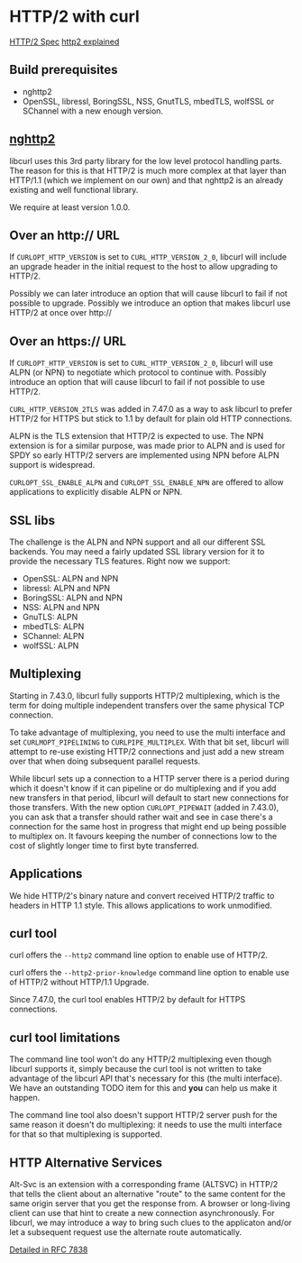 HTTP/2 with curl
================

[HTTP/2 Spec](https://www.rfc-editor.org/rfc/rfc7540.txt)
[http2 explained](https://daniel.haxx.se/http2/)

Build prerequisites
-------------------
  - nghttp2
  - OpenSSL, libressl, BoringSSL, NSS, GnutTLS, mbedTLS, wolfSSL or SChannel
    with a new enough version.

[nghttp2](https://nghttp2.org/)
-------------------------------

libcurl uses this 3rd party library for the low level protocol handling
parts. The reason for this is that HTTP/2 is much more complex at that layer
than HTTP/1.1 (which we implement on our own) and that nghttp2 is an already
existing and well functional library.

We require at least version 1.0.0.

Over an http:// URL
-------------------

If `CURLOPT_HTTP_VERSION` is set to `CURL_HTTP_VERSION_2_0`, libcurl will
include an upgrade header in the initial request to the host to allow
upgrading to HTTP/2.

Possibly we can later introduce an option that will cause libcurl to fail if
not possible to upgrade. Possibly we introduce an option that makes libcurl
use HTTP/2 at once over http://

Over an https:// URL
--------------------

If `CURLOPT_HTTP_VERSION` is set to `CURL_HTTP_VERSION_2_0`, libcurl will use
ALPN (or NPN) to negotiate which protocol to continue with. Possibly introduce
an option that will cause libcurl to fail if not possible to use HTTP/2.

`CURL_HTTP_VERSION_2TLS` was added in 7.47.0 as a way to ask libcurl to prefer
HTTP/2 for HTTPS but stick to 1.1 by default for plain old HTTP connections.

ALPN is the TLS extension that HTTP/2 is expected to use. The NPN extension is
for a similar purpose, was made prior to ALPN and is used for SPDY so early
HTTP/2 servers are implemented using NPN before ALPN support is widespread.

`CURLOPT_SSL_ENABLE_ALPN` and `CURLOPT_SSL_ENABLE_NPN` are offered to allow
applications to explicitly disable ALPN or NPN.

SSL libs
--------

The challenge is the ALPN and NPN support and all our different SSL
backends. You may need a fairly updated SSL library version for it to provide
the necessary TLS features. Right now we support:

  - OpenSSL:   ALPN and NPN
  - libressl:  ALPN and NPN
  - BoringSSL: ALPN and NPN
  - NSS:       ALPN and NPN
  - GnuTLS:    ALPN
  - mbedTLS:   ALPN
  - SChannel:  ALPN
  - wolfSSL:   ALPN

Multiplexing
------------

Starting in 7.43.0, libcurl fully supports HTTP/2 multiplexing, which is the
term for doing multiple independent transfers over the same physical TCP
connection.

To take advantage of multiplexing, you need to use the multi interface and set
`CURLMOPT_PIPELINING` to `CURLPIPE_MULTIPLEX`. With that bit set, libcurl will
attempt to re-use existing HTTP/2 connections and just add a new stream over
that when doing subsequent parallel requests.

While libcurl sets up a connection to a HTTP server there is a period during
which it doesn't know if it can pipeline or do multiplexing and if you add new
transfers in that period, libcurl will default to start new connections for
those transfers. With the new option `CURLOPT_PIPEWAIT` (added in 7.43.0), you
can ask that a transfer should rather wait and see in case there's a
connection for the same host in progress that might end up being possible to
multiplex on. It favours keeping the number of connections low to the cost of
slightly longer time to first byte transferred.

Applications
------------

We hide HTTP/2's binary nature and convert received HTTP/2 traffic to headers
in HTTP 1.1 style. This allows applications to work unmodified.

curl tool
---------

curl offers the `--http2` command line option to enable use of HTTP/2.

curl offers the `--http2-prior-knowledge` command line option to enable use of
HTTP/2 without HTTP/1.1 Upgrade.

Since 7.47.0, the curl tool enables HTTP/2 by default for HTTPS connections.

curl tool limitations
---------------------

The command line tool won't do any HTTP/2 multiplexing even though libcurl
supports it, simply because the curl tool is not written to take advantage of
the libcurl API that's necessary for this (the multi interface). We have an
outstanding TODO item for this and **you** can help us make it happen.

The command line tool also doesn't support HTTP/2 server push for the same
reason it doesn't do multiplexing: it needs to use the multi interface for
that so that multiplexing is supported.

HTTP Alternative Services
-------------------------

Alt-Svc is an extension with a corresponding frame (ALTSVC) in HTTP/2 that
tells the client about an alternative "route" to the same content for the same
origin server that you get the response from. A browser or long-living client
can use that hint to create a new connection asynchronously.  For libcurl, we
may introduce a way to bring such clues to the applicaton and/or let a
subsequent request use the alternate route automatically.

[Detailed in RFC 7838](https://tools.ietf.org/html/rfc7838)
